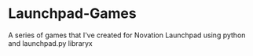 # Launchpad-Games
A series of games that I've created for Novation Launchpad using python and launchpad.py libraryx
